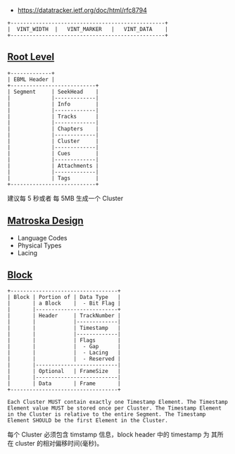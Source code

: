 

- https://datatracker.ietf.org/doc/html/rfc8794

```
+-------------------------------------------------+
|  VINT_WIDTH  |   VINT_MARKER   |   VINT_DATA    |
+-------------------------------------------------+
```


## [Root Level](https://www.matroska.org/technical/diagram.html)

```
+-------------+
| EBML Header |
+---------------------------+
| Segment     | SeekHead    |
|             |-------------|
|             | Info        |
|             |-------------|
|             | Tracks      |
|             |-------------|
|             | Chapters    |
|             |-------------|
|             | Cluster     |
|             |-------------|
|             | Cues        |
|             |-------------|
|             | Attachments |
|             |-------------|
|             | Tags        |
+---------------------------+
```

建议每 5 秒或者 每 5MB 生成一个 Cluster

## [Matroska Design](https://matroska.org/technical/basics.html)

- Language Codes
- Physical Types
- Lacing

## [Block](https://matroska.org/technical/diagram.html)

```
+----------------------------------+
| Block | Portion of | Data Type   |
|       | a Block    |  - Bit Flag |
|       |--------------------------+
|       | Header     | TrackNumber |
|       |            |-------------|
|       |            | Timestamp   |
|       |            |-------------|
|       |            | Flags       |
|       |            |  - Gap      |
|       |            |  - Lacing   |
|       |            |  - Reserved |
|       |--------------------------|
|       | Optional   | FrameSize   |
|       |--------------------------|
|       | Data       | Frame       |
+----------------------------------+
```

```
Each Cluster MUST contain exactly one Timestamp Element. The Timestamp Element value MUST be stored once per Cluster. The Timestamp Element in the Cluster is relative to the entire Segment. The Timestamp Element SHOULD be the first Element in the Cluster.
```
每个 Cluster 必须包含 timstamp 信息，block header 中的 timestamp 为 其所在 cluster 的相对偏移时间(毫秒)。
